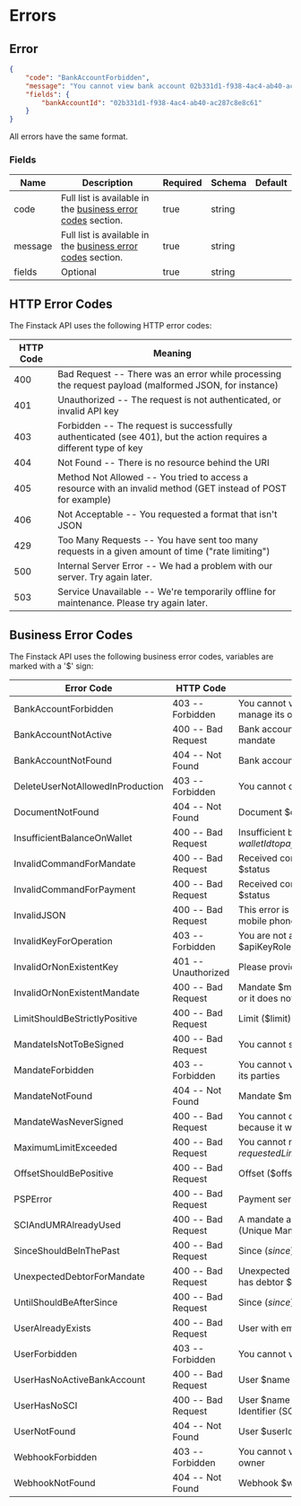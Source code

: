 # Errors

## Error

```json
{
    "code": "BankAccountForbidden",
    "message": "You cannot view bank account 02b331d1-f938-4ac4-ab40-ac287c8e8c61 because you do not manage its owner",
    "fields": {
        "bankAccountId": "02b331d1-f938-4ac4-ab40-ac287c8e8c61"
    }
}
```

All errors have the same format.
	
### Fields
|Name|Description|Required|Schema|Default|
|----|----|----|----|----|
|code| Full list is available in the [business error codes](#business-error-codes) section. |true|string||
|message| Full list is available in the [business error codes](#business-error-codes) section. |true|string||
|fields| Optional |true|string||

## HTTP Error Codes

The Finstack API uses the following HTTP error codes:

HTTP Code | Meaning
--------- | -------
400 | Bad Request -- There was an error while processing the request payload (malformed JSON, for instance)
401 | Unauthorized -- The request is not authenticated, or invalid API key
403 | Forbidden -- The request is successfully authenticated (see 401), but the action requires a different type of key
404 | Not Found -- There is no resource behind the URI
405 | Method Not Allowed -- You tried to access a resource with an invalid method (GET instead of POST for example)
406 | Not Acceptable -- You requested a format that isn't JSON
429 | Too Many Requests -- You have sent too many requests in a given amount of time ("rate limiting")
500 | Internal Server Error -- We had a problem with our server. Try again later.
503 | Service Unavailable -- We're temporarily offline for maintenance. Please try again later.

## Business Error Codes

The Finstack API uses the following business error codes, variables are marked with a '$' sign:

Error Code | HTTP Code | Message
---------- | --------- | -------
BankAccountForbidden | 403 -- Forbidden | You cannot view bank account $bankAccountId because you do not manage its owner
BankAccountNotActive | 400 -- Bad Request | Bank account $bankAccountId is not active and cannot be used in a mandate
BankAccountNotFound | 404 -- Not Found | Bank account $bankAccountId was not found
DeleteUserNotAllowedInProduction | 403 -- Forbidden | You cannot delete user $userId in production
DocumentNotFound | 404 -- Not Found | Document $documentId was not found
InsufficientBalanceOnWallet | 400 -- Bad Request | Insufficient balance ($balance €) on wallet $walletId to pay all fees ($pendingFees €)
InvalidCommandForMandate | 400 -- Bad Request | Received command $commandName for mandate $mandateRef in status $status
InvalidCommandForPayment | 400 -- Bad Request | Received command $commandName for payment $paymentId in status $status
InvalidJSON | 400 -- Bad Request | This error is raised anytime the JSON is invalid or any field inside it such as mobile phone, BIC or IBAN
InvalidKeyForOperation | 403 -- Forbidden | You are not allowed to execute a $operationType operation with a $apiKeyRole API key
InvalidOrNonExistentKey | 401 -- Unauthorized | Please provide a valid API key
InvalidOrNonExistentMandate | 400 -- Bad Request | Mandate $mandateId cannot be used either because it is in an invalid state or it does not exist
LimitShouldBeStrictlyPositive | 400 -- Bad Request | Limit ($limit) should be strictly positive
MandateIsNotToBeSigned | 400 -- Bad Request | You cannot sign mandate $mandateRef because it is in status $status
MandateForbidden | 403 -- Forbidden | You cannot view mandate $mandateId because you do not manage one of its parties
MandateNotFound | 404 -- Not Found | Mandate $mandateId was not found
MandateWasNeverSigned | 400 -- Bad Request | You cannot download the document associated to mandate $mandateRef because it was never signed
MaximumLimitExceeded | 400 -- Bad Request | You cannot request $requestedLimit elements because it exceeds the maximum limit ($maximumLimit)
OffsetShouldBePositive | 400 -- Bad Request | Offset ($offset) should be positive
PSPError | 400 -- Bad Request | Payment service provider error ($code): $message
SCIAndUMRAlreadyUsed | 400 -- Bad Request | A mandate already exists with SCI (SEPA Creditor Identifier) $sci and UMR (Unique Mandate Reference) $umr
SinceShouldBeInThePast | 400 -- Bad Request | Since ($since) should be before now ($now)
UnexpectedDebtorForMandate | 400 -- Bad Request | Unexpected debtor id $unexpectedDebtorId for mandate $mandateRef that has debtor $expectedDebtorId
UntilShouldBeAfterSince | 400 -- Bad Request | Since ($since) should be before until ($until)
UserAlreadyExists | 400 -- Bad Request | User with email $email already exists
UserForbidden | 403 -- Forbidden | You cannot view user $userId because you do not manage it
UserHasNoActiveBankAccount | 400 -- Bad Request | User $name has no active bank account
UserHasNoSCI | 400 -- Bad Request | User $name cannot be a creditor because it does not have a SEPA Creditor Identifier (SCI)
UserNotFound | 404 -- Not Found | User $userId was not found
WebhookForbidden | 403 -- Forbidden | You cannot view webhook $webhookId because you do not manage its owner
WebhookNotFound | 404 -- Not Found | Webhook $webhookId was not found
